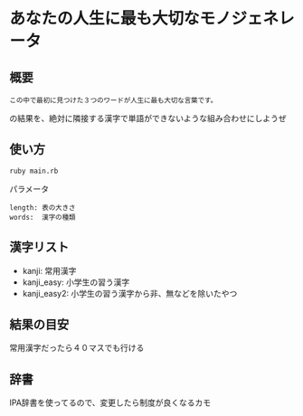 # あなたの人生に最も大切なモノジェネレータ


## 概要

	この中で最初に見つけた３つのワードが人生に最も大切な言葉です。

の結果を、絶対に隣接する漢字で単語ができないような組み合わせにしようぜ


## 使い方

	ruby main.rb

パラメータ

	length: 表の大きさ
	words:  漢字の種類

## 漢字リスト

-  kanji: 常用漢字
-  kanji_easy: 小学生の習う漢字
-  kanji_easy2: 小学生の習う漢字から非、無などを除いたやつ


## 結果の目安

常用漢字だったら４０マスでも行ける


## 辞書

IPA辞書を使ってるので、変更したら制度が良くなるカモ
